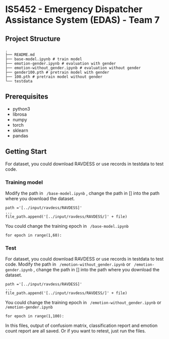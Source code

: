 # IS5452 - Emergency Dispatcher Assistance System (EDAS) - Team 7
## Project Structure
 ``` 
.
├── README.md
├── base-model.ipynb # train model
├── emotion-gender.ipynb # evaluation with gender
├── emotion-without_gender.ipynb # evaluation without gender
├── gender100.pth # pretrain model with gender 
├── 100.pth # pretrain model without gender 
└── testdata
 ``` 
## Prerequisites
- python3
- librosa
- numpy
- torch
- sklearn
- pandas
## Getting Start
For dataset, you could download RAVDESS or use records in testdata to test code.
### Training model
Modify the path in ` /base-model.ipynb` , change the path in [] into the path where you download the dataset.
``` 
path ='[../input/ravdess/RAVDESS]'
...
file_path.append('[../input/ravdess/RAVDESS/]' + file)
``` 
You could change the training epoch in ` /base-model.ipynb` 
``` 
for epoch in range(1,60):
``` 
### Test
For dataset, you could download RAVDESS or use records in testdata to test code.
Modify the path in ` /emotion-without_gender.ipynb` or ` /emotion-gender.ipynb` , change the path in [] into the path where you download the dataset.
``` 
path ='[../input/ravdess/RAVDESS]'
...
file_path.append('[../input/ravdess/RAVDESS/]' + file)
``` 
You could change the training epoch in ` /emotion-without_gender.ipynb` or ` /emotion-gender.ipynb`
``` 
for epoch in range(1,100):
``` 
In this files, output of confusiom matrix, classification report and emotion count report are all saved. Or if you want to retest, just run the files.
